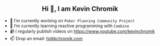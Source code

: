 
<center> <h2>Hi 👋, I am Kevin Chromik</h2> </center>

- 🔭 I’m currently working on `Poker Planning Community Project`
- 🌱 I’m currently learning reactive programming with `Combine`
- 📹 I regularly publish videos on https://www.youtube.com/kevinchromik
- 📫 Drop an email: hi@kchromik.com
